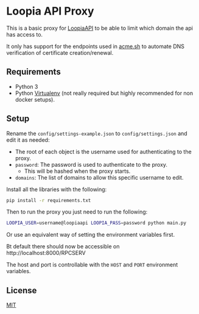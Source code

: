 # Loopia API Proxy

This is a basic proxy for [LoopiaAPI][1] to be able to limit which domain the api has access to.

It only has support for the endpoints used in [acme.sh][2] to automate DNS verification of certificate creation/renewal.

## Requirements

- Python 3
- Python [Virtualenv][3] (not really required but highly recommended for non docker setups).

## Setup
Rename the `config/settings-example.json` to `config/settings.json` and edit it as needed:
- The root of each object is the username used for authenticating to the proxy.
- `password`: The password is used to authenticate to the proxy.
  - This will be hashed when the proxy starts.
- `domains`: The list of domains to allow this specific username to edit.


Install all the libraries with the following:

```sh
pip install -r requirements.txt
```

Then to run the proxy you just need to run the following:

```sh
LOOPIA_USER=username@loopiaapi LOOPIA_PASS=password python main.py
```
Or use an equivalent way of setting the environment variables first.

Bt default there should now be accessible on http://localhost:8000/RPCSERV

The host and port is controllable with the `HOST` and `PORT` environment variables.

## License

[MIT][4]

[1]: https://www.loopia.se/api/
[2]: https://github.com/acmesh-official/acme.sh
[3]: https://packaging.python.org/guides/installing-using-pip-and-virtual-environments
[4]: https://choosealicense.com/licenses/mit/
